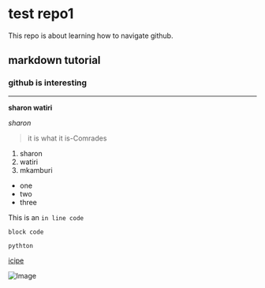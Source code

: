 # test repo1
This repo is about learning how to navigate github.
## markdown tutorial
### github is interesting
---
**sharon watiri**

*sharon*

>it is what it is-Comrades

1. sharon
2. watiri
3. mkamburi

- one
- two 
- three

This is an `in line code`

```block code```

```pythton```


[icipe](http://www.icipe.org/)

![Image](https://images.unsplash.com/photo-1621609764095-b32bbe35cf3a?ixlib=rb-1.2.1&ixid=MnwxMjA3fDF8MHxlZGl0b3JpYWwtZmVlZHwzMXx8fGVufDB8fHx8&auto=format&fit=crop&w=500&q=)
